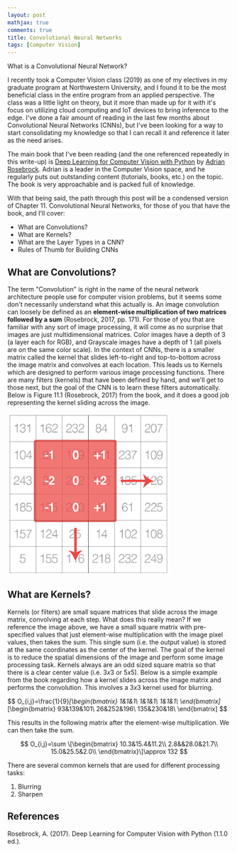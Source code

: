 ```yaml
---
layout: post  
mathjax: true  
comments: true  
title: Convolutional Neural Networks  
tags: [Computer Vision]  
---  
```


What is a Convolutional Neural Network?  

I recently took a Computer Vision class (2019) as one of my electives in my graduate program at Northwestern University, and I found it to be the most beneficial class in the entire program from an applied perspective. The class was a little light on theory, but it more than made up for it with it's focus on utilizing cloud computing and IoT devices to bring inference to the edge. I've done a fair amount of reading in the last few months about Convolutional Neural Networks (CNNs), but I've been looking for a way to start consolidating my knowledge so that I can recall it and reference it later as the need arises.  

The main book that I've been reading (and the one referenced repeatedly in this write-up) is [Deep Learning for Computer Vision with Python](https://www.pyimagesearch.com/deep-learning-computer-vision-python-book/) by [Adrian Rosebrock](https://www.linkedin.com/in/adrian-rosebrock-59b8732a/). Adrian is a leader in the Computer Vision space, and he regularly puts out outstanding content (tutorials, books, etc.) on the topic. The book is very approachable and is packed full of knowledge.  

With that being said, the path through this post will be a condensed version of Chapter 11. Convolutional Neural Networks, for those of you that have the book, and I'll cover:  

* What are Convolutions?  
* What are Kernels?  
* What are the Layer Types in a CNN?  
* Rules of Thumb for Building CNNs  

## What are Convolutions?  
The term "Convolution" is right in the name of the neural network architecture people use for computer vision problems, but it seems some don't necessarily understand what this actually is. An image convolution can loosely be defined as an **element-wise multiplication of two matrices followed by a sum** (Rosebrock, 2017, pp. 171). For those of you that are familiar with any sort of image processing, it will come as no surprise that images are just multidimensional matrices. Color images have a depth of 3 (a layer each for RGB), and Grayscale images have a depth of 1 (all pixels are on the same color scale). In the context of CNNs, there is a smaller matrix called the kernel that slides left-to-right and top-to-bottom across the image matrix and convolves at each location. This leads us to Kernels which are designed to perform various image processing functions. There are many filters (kernels) that have been defined by hand, and we'll get to those next, but the goal of the CNN is to learn these filters automatically. Below is Figure 11.1 (Rosebrock, 2017) from the book, and it does a good job representing the kernel sliding across the image.  

![](../imgs/2019-12-23-convolutions/sliding_kernel.png)  

## What are Kernels?  
Kernels (or filters) are small square matrices that slide across the image matrix, convolving at each step. What does this really mean? If we reference the image above, we have a small square matrix with pre-specified values that just element-wise multiplication with the image pixel values, then takes the sum. This single sum (i.e. the output value) is stored at the same coordinates as the center of the kernel. The goal of the kernel is to reduce the spatial dimensions of the image and perform some image processing task. Kernels always are an odd sized square matrix so that there is a clear center value (i.e. $3x3$ or $5x5$). Below is a simple example from the book regarding how a kernel slides across the image matrix and performs the convolution. This involves a $3x3$ kernel used for blurring.  

$$
O_{i,j}=\frac{1}{9}*\[\begin{bmatrix}
1&1&1\\
1&1&1\\
1&1&1\\
\end{bmatrix\]*\[\begin{bmatrix}
93&139&101\\
26&252&196\\
135&230&18\\
\end{bmatrix\]
$$  

This results in the following matrix after the element-wise multiplication. We can then take the sum.  

$$
O_{i,j}=\sum \[\begin{bmatrix}
10.3&15.4&11.2\\
2.8&&28.0&21.7\\
15.0&25.5&2.0\\
\end{bmatrix}\]\approx 132
$$

There are several common kernels that are used for different processing tasks:  

1. Blurring  
2. Sharpen


## References  
Rosebrock, A. (2017). Deep Learning for Computer Vision with Python (1.1.0 ed.).
